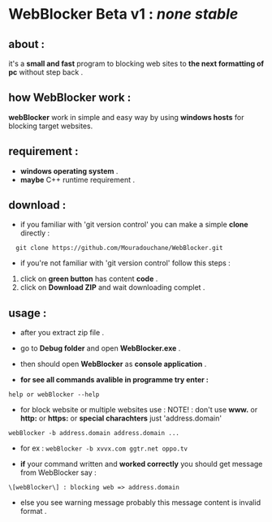 # WebBlocker Beta v1 : *none stable*



## about :
it's a **small and fast** program to blocking web sites to **the next formatting of pc** without step back .



## how WebBlocker work :
**webBlocker** work in simple and easy way by using **windows hosts** for blocking target websites.



## requirement  :
- **windows operating system** .
- **maybe** C++ runtime requirement .



## download :
- if you familiar with 'git version control' you can make a simple **clone** directly :
```
  git clone https://github.com/Mouradouchane/WebBlocker.git
```

- if you're not familiar with 'git version control' follow this steps :
1. click on **green button** has content **code** .
2. click on **Download ZIP** and wait downloading complet .

## usage :
  - after you extract zip file .
  - go to **Debug folder** and open **WebBlocker.exe** .
  - then should open **WebBlocker** as **console application** .

  - **for see all commands avalible in programme try enter :**
  ``` 
  help or webBlocker --help
  ```
  - for block website or multiple websites use :
  NOTE! : don't use **www.** or **http:** or **https:** or **special charachters** just 'address.domain'
  ```
  webBlocker -b address.domain address.domain ... 
  ```
  - for ex : ``` webBlocker -b xvvx.com ggtr.net oppo.tv ```

  - **if** your command written and **worked correctly** you should get message from WebBlocker say :
  ```
  \[webBlocker\] : blocking web => address.domain
  ```
  - else you see warning message probably this message content is invalid format .
  
  
